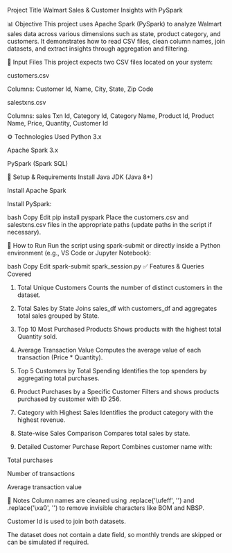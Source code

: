 Project Title
Walmart Sales & Customer Insights with PySpark

📊 Objective
This project uses Apache Spark (PySpark) to analyze Walmart sales data across various dimensions such as state, product category, and customers. It demonstrates how to read CSV files, clean column names, join datasets, and extract insights through aggregation and filtering.

📁 Input Files
This project expects two CSV files located on your system:

customers.csv

Columns: Customer Id, Name, City, State, Zip Code

salestxns.csv

Columns: sales Txn Id, Category Id, Category Name, Product Id, Product Name, Price, Quantity, Customer Id

⚙️ Technologies Used
Python 3.x

Apache Spark 3.x

PySpark (Spark SQL)

🔧 Setup & Requirements
Install Java JDK (Java 8+)

Install Apache Spark

Install PySpark:

bash
Copy
Edit
pip install pyspark
Place the customers.csv and salestxns.csv files in the appropriate paths (update paths in the script if necessary).

🚀 How to Run
Run the script using spark-submit or directly inside a Python environment (e.g., VS Code or Jupyter Notebook):

bash
Copy
Edit
spark-submit spark_session.py
✅ Features & Queries Covered
1. Total Unique Customers
Counts the number of distinct customers in the dataset.

2. Total Sales by State
Joins sales_df with customers_df and aggregates total sales grouped by State.

3. Top 10 Most Purchased Products
Shows products with the highest total Quantity sold.

4. Average Transaction Value
Computes the average value of each transaction (Price * Quantity).

5. Top 5 Customers by Total Spending
Identifies the top spenders by aggregating total purchases.

6. Product Purchases by a Specific Customer
Filters and shows products purchased by customer with ID 256.

7. Category with Highest Sales
Identifies the product category with the highest revenue.

8. State-wise Sales Comparison
Compares total sales by state.

9. Detailed Customer Purchase Report
Combines customer name with:

Total purchases

Number of transactions

Average transaction value

📌 Notes
Column names are cleaned using .replace('\ufeff', '') and .replace('\xa0', '') to remove invisible characters like BOM and NBSP.

Customer Id is used to join both datasets.

The dataset does not contain a date field, so monthly trends are skipped or can be simulated if required.
